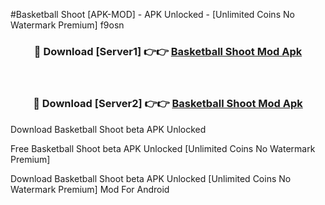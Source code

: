 #Basketball Shoot [APK-MOD] - APK Unlocked - [Unlimited Coins No Watermark Premium] f9osn



<div align="center">

<h3>🔴 Download [Server1] 👉👉 <a href="https://momento.my/?title=Basketball_Shoot">Basketball Shoot Mod Apk</a></h3><br>

<h3>🔴 Download [Server2] 👉👉 <a href="https://momento.my/?title=Basketball_Shoot">Basketball Shoot Mod Apk</a></h3>
</div>



Download Basketball Shoot beta APK Unlocked

Free Basketball Shoot beta APK Unlocked [Unlimited Coins No Watermark Premium]

Download Basketball Shoot beta APK Unlocked [Unlimited Coins No Watermark Premium] Mod For Android
